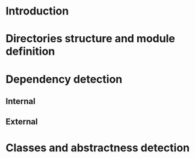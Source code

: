 # Introduction #

# Directories structure and module definition #

# Dependency detection #

## Internal ##

## External ##

# Classes and abstractness detection #